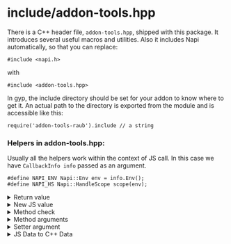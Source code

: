 # include/addon-tools.hpp

There is a C++ header file, `addon-tools.hpp`, shipped with this package. It
introduces several useful macros and utilities. Also it includes Napi automatically,
so that you can replace:

```
#include <napi.h>
```

with

```
#include <addon-tools.hpp>
```

In gyp, the include directory should be set for your addon to know where
to get it. An actual path to the directory is exported from the module
and is accessible like this:

```
require('addon-tools-raub').include // a string
```

### Helpers in **addon-tools.hpp**:

Usually all the helpers work within the context of JS call. In this case we
have `CallbackInfo info` passed as an argument.

```
#define NAPI_ENV Napi::Env env = info.Env();
#define NAPI_HS Napi::HandleScope scope(env);
```

<details>

<summary>Return value</summary>

* `RET_VALUE(VAL)`- return a given Napi::Value.
* `RET_UNDEFINED`- return `undefined`.
* `RET_NULL` - return `null`.
* `RET_STR(VAL)` - return `Napi::String`, expected `VAL` is `const char *`.
* `RET_NUM(VAL)` - return `Napi::Number`, expected `VAL` is `double`.
* `RET_EXT(VAL)` - return `Napi::External`, expected `VAL` is `void *`.
* `RET_BOOL(VAL)` - return `Napi::Boolean`, expected `VAL` is `bool`.
* `RET_FUN(VAL)` - return `Napi::Function`, expected `VAL` is a `napi_value`.
* `RET_OBJ(VAL)` - return `Napi::Object`, expected `VAL` is a `napi_value`.

</details>



<details>

<summary>New JS value</summary>

* `JS_STR(VAL)` - create a `Napi::String` value.
* `JS_NUM(VAL)` - create a `Napi::Number` value.
* `JS_EXT(VAL)` - create a `Napi::External` (from pointer) value.
* `JS_BOOL(VAL)` - create a `Napi::Boolean` value.

</details>


<details>

<summary>Method check</summary>

These checks throw JS TypeError if not passed. Here `T` is always used as a typename
in error messages. `C` is a
[Napi::Value](https://github.com/nodejs/node-addon-api/blob/master/doc/value.md)
check method, like `IsObject()`. `I` is the index of argument as in `info[I]`,
starting from `0`.

* `REQ_ARGS(N)` - check if at least `N` arguments passed
* `IS_ARG_EMPTY(I)` - check if argument `I` is `undefined` or `null`
* `CHECK_REQ_ARG(I, C, T)` - check if argument `I` is approved by `C` check.
* `CHECK_LET_ARG(I, C, T)` - check if argument `I` is approved by `C` check or empty.
* `CTOR_CHECK(T)` - check if method is called as a constructor
* `SETTER_CHECK(C, T)` - check if setter `value` is approved by `C` check.
* `DES_CHECK` - within dynamic method check if the instance wasn't
destroyed by `destroy()`.

</details>


<details>

<summary>Method arguments</summary>

The idea is to ease the transition from what inside the `CallbackInfo` to
what you work with in C++.
Three types of argument retrieval are supported: `REQ_`, `USE_` and `LET_`.
The difference:
* `REQ_` - 2 params, requires an argument to have a value
* `USE_` - 3 params, allows the argument to be empty and have a default
* `LET_` - 2 params, is `USE_` with a preset zero-default.

What it does, basically:
```
// REQ_DOUBLE_ARG(0, x)
double x = info[0].ToNumber().DoubleValue();

// USE_DOUBLE_ARG(0, x, 5.7)
double x = IS_ARG_EMPTY(0) ? 5.7 : info[0].ToNumber().DoubleValue();

// LET_DOUBLE_ARG(0, x)
double x = IS_ARG_EMPTY(0) ? 0.0 : info[0].ToNumber().DoubleValue();
```

That extrapolates well to all the helpers below:
* `REQ_STR_ARG` - JS `string` => C++ `std::string`.
* `USE_STR_ARG`
* `LET_STR_ARG` - default: `""`.
* `REQ_INT32_ARG` - JS `number` => C++ `int32_t`.
* `USE_INT32_ARG`
* `LET_INT32_ARG` - default: `0`.
* `REQ_INT_ARG` - JS `number` => C++ `int32_t`.
* `USE_INT_ARG`
* `LET_INT_ARG` - default: `0`.
* `REQ_UINT32_ARG` - JS `number` => C++ `uint32_t`.
* `USE_UINT32_ARG`
* `LET_UINT32_ARG` - default: `0`.
* `REQ_UINT_ARG` - JS `number` => C++ `uint32_t`.
* `USE_UINT_ARG`
* `LET_UINT_ARG` - default: `0`.
* `REQ_BOOL_ARG` - JS `Boolean` => C++ `bool`.
* `USE_BOOL_ARG`
* `LET_BOOL_ARG` - default: `false`.
* `REQ_OFFS_ARG` - JS `number` => C++ `size_t`.
* `USE_OFFS_ARG`
* `LET_OFFS_ARG` - default: `0`.
* `REQ_DOUBLE_ARG` - JS `number` => C++ `double`.
* `USE_DOUBLE_ARG`
* `LET_DOUBLE_ARG` - default: `0.0`.
* `REQ_FLOAT_ARG` - JS `number` => C++ `float`.
* `USE_FLOAT_ARG`
* `LET_FLOAT_ARG` - default: `0.f`.
* `REQ_EXT_ARG` - JS `native` => C++ `void*`.
* `USE_EXT_ARG`
* `LET_EXT_ARG` - default: `nullptr`.
* `REQ_FUN_ARG` - JS `function` => C++ `Napi::Function`.
* `REQ_OBJ_ARG` - JS `object` => C++ `Napi::Object`.
* `USE_OBJ_ARG`
* `LET_OBJ_ARG` - default: `{}`.
* `REQ_ARRV_ARG` - JS `ArrayBuffer` => C++ `Napi::ArrayBuffer`.
* `REQ_BUF_ARG` - JS `Buffer` => C++ `Napi::Buffer<uint8_t>`.


```
NAN_METHOD(test) {
	REQ_UINT32_ARG(0, width);
	REQ_UINT32_ARG(1, height);
	LET_FLOAT_ARG(2, z);
	// Variables created: unsigned int width, height; float z;
	...
```

</details>


<details>

<summary>Setter argument</summary>

Works similar to method arguments. But there is always `value`
argument, from which a C++ value is extracted.

* `SETTER_STR_ARG`
* `SETTER_INT32_ARG`
* `SETTER_INT_ARG`
* `SETTER_BOOL_ARG`
* `SETTER_UINT32_ARG`
* `SETTER_UINT_ARG`
* `SETTER_OFFS_ARG`
* `SETTER_DOUBLE_ARG`
* `SETTER_FLOAT_ARG`
* `SETTER_EXT_ARG`
* `SETTER_FUN_ARG`
* `SETTER_OBJ_ARG`
* `SETTER_ARRV_ARG`

```
JS_IMPLEMENT_SETTER(MyClass, x) { THIS_CHECK; SETTER_STR_ARG;
	// Variable created: std::string v;
	...
```

See also: [Class Wrapping](class-wrapping.md)

</details>


<details>

<summary>JS Data to C++ Data</summary>

* `T *getArrayData(value, num = NULL)` - extracts TypedArray data of any type from
the given JS value. Does not accept `Array`. Checks with `IsArrayBuffer()`.
Returns `nullptr` for empty JS values. For unacceptable values throws TypeError.

* `T *getBufferData(value, num = NULL)` - extracts Buffer data from
the given JS value. Checks with `IsBuffer()`.
Returns `nullptr` for empty JS values. For unacceptable values throws TypeError.

* `void *getData(value)` - if `value` or `value.data` is a `TypedArray|Buffer`,
calls `getArrayData` or `getArrayData` respectively. Returns `nullptr` in other cases.

</details>

